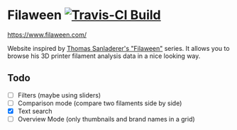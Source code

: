 # Filaween [![Travis-CI Build](https://api.travis-ci.org/hiwye/filaween.svg?branch=master)](https://travis-ci.org/hiwye/filaween)

https://www.filaween.com/

Website inspired by [Thomas Sanladerer's "Filaween"](https://www.youtube.com/watch?v=YcQHbaVeD7I&list=PLDJMid0lOOYl8TZJV9xHznKFq5yA5ZTi2) series.
It allows you to browse his 3D printer filament analysis data in a nice looking way.

## Todo
- [ ] Filters (maybe using sliders)
- [ ] Comparison mode (compare two filaments side by side)
- [X] Text search
- [ ] Overview Mode (only thumbnails and brand names in a grid)
